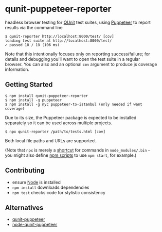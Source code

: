 qunit-puppeteer-reporter
========================

headless browser testing for [QUnit](https://qunitjs.com) test suites, using
[Puppeteer](https://pptr.dev) to report results via the command line

    $ qunit-reporter http://localhost:8000/test/ [cov]
    loading test suite at http://localhost:8000/test/
    ✓ passed 18 / 18 (106 ms)

Note that this intentionally focuses only on reporting success/failure; for
details and debugging you'll want to open the test suite in a regular browser.
You can also and an optional `cov` argument to produce js coverage information.


Getting Started
---------------

    $ npm install qunit-puppeteer-reporter
    $ npm install -g puppeteer
    $ npm install -g nyc puppeteer-to-istanbul (only needed if want coverage)

Due to its size, the Puppeteer package is expected to be installed separately so
it can be used across multiple projects.

    $ npx qunit-reporter /path/to/tests.html [cov]

Both local file paths and URLs are supported.

(Note that `npx` is merely a
[shortcut](https://medium.com/@maybekatz/introducing-npx-an-npm-package-runner-55f7d4bd282b)
for commands in `node_modules/.bin` - you might also define
[npm scripts](https://docs.npmjs.com/misc/scripts) to use `npm start`, for
example.)


Contributing
------------

* ensure [Node](http://nodejs.org) is installed
* `npm install` downloads dependencies
* `npm test` checks code for stylistic consistency


Alternatives
------------

* [qunit-puppeteer](https://github.com/davidtaylorhq/qunit-puppeteer)
* [node-qunit-puppeteer](https://github.com/ameshkov/node-qunit-puppeteer)
